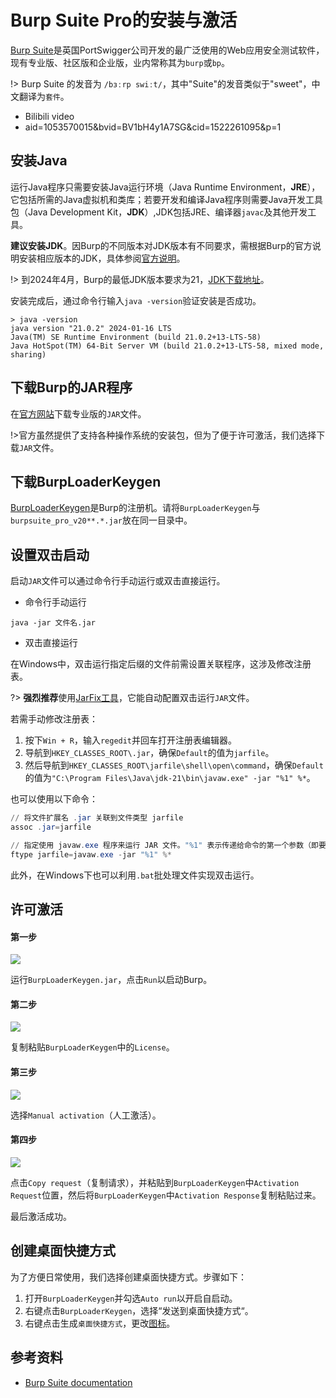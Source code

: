 # Burp Suite Pro的安装与激活

[Burp Suite](https://portswigger.net/burp)是英国PortSwigger公司开发的最广泛使用的Web应用安全测试软件，现有专业版、社区版和企业版，业内常称其为`burp`或`bp`。

!> Burp Suite 的发音为 `/bɜːrp swiːt/`，其中"Suite"的发音类似于"sweet"，中文翻译为`套件`。

- Bilibili video
- aid=1053570015&bvid=BV1bH4y1A7SG&cid=1522261095&p=1

## 安装Java

运行Java程序只需要安装Java运行环境（Java Runtime Environment，**JRE**），它包括所需的Java虚拟机和类库；若要开发和编译Java程序则需要Java开发工具包（Java Development Kit，**JDK**）,JDK包括JRE、编译器`javac`及其他开发工具。

**建议安装JDK**。因Burp的不同版本对JDK版本有不同要求，需根据Burp的官方说明安装相应版本的JDK，具体参阅[官方说明](https://portswigger.net/burp/documentation/desktop/troubleshooting/launch-from-command-line)。

!> 到2024年4月，Burp的最低JDK版本要求为21，[JDK下载地址](https://www.oracle.com/cn/java/technologies/downloads/archive/)。

安装完成后，通过命令行输入`java -version`验证安装是否成功。

```shell
> java -version
java version "21.0.2" 2024-01-16 LTS
Java(TM) SE Runtime Environment (build 21.0.2+13-LTS-58)
Java HotSpot(TM) 64-Bit Server VM (build 21.0.2+13-LTS-58, mixed mode, sharing)
```

## 下载Burp的JAR程序

在[官方网站](https://portswigger.net/burp/releases)下载专业版的`JAR`文件。

!>官方虽然提供了支持各种操作系统的安装包，但为了便于许可激活，我们选择下载`JAR`文件。

## 下载BurpLoaderKeygen

[BurpLoaderKeygen](https://github.com/h3110w0r1d-y/BurpLoaderKeygen)是Burp的注册机。请将`BurpLoaderKeygen`与`burpsuite_pro_v20**.*.jar`放在同一目录中。

## 设置双击启动

启动`JAR`文件可以通过命令行手动运行或双击直接运行。

- 命令行手动运行

```shell
java -jar 文件名.jar
```

- 双击直接运行

在Windows中，双击运行指定后缀的文件前需设置关联程序，这涉及修改注册表。

?> **强烈推荐**使用[JarFix工具](https://johann.loefflmann.net/en/software/jarfix/index.html)，它能自动配置双击运行`JAR`文件。

若需手动修改注册表：

1. 按下`Win + R`，输入`regedit`并回车打开注册表编辑器。
2. 导航到`HKEY_CLASSES_ROOT\.jar`，确保`Default`的值为`jarfile`。
3. 然后导航到`HKEY_CLASSES_ROOT\jarfile\shell\open\command`，确保`Default`的值为`"C:\Program Files\Java\jdk-21\bin\javaw.exe" -jar "%1" %*`。

也可以使用以下命令：

```powershell
// 将文件扩展名 .jar 关联到文件类型 jarfile
assoc .jar=jarfile

// 指定使用 javaw.exe 程序来运行 JAR 文件。"%1" 表示传递给命令的第一个参数（即要打开的 JAR 文件），%* 表示传递所有附加参数。
ftype jarfile=javaw.exe -jar "%1" %*
```

此外，在Windows下也可以利用`.bat`批处理文件实现双击运行。

## 许可激活

<!-- tabs:start -->

#### **第一步**

![](http://oss.dropsec.xyz/book/BurpLoaderKeygen.png)

运行`BurpLoaderKeygen.jar`，点击`Run`以启动Burp。

#### **第二步**

![](http://oss.dropsec.xyz/book/burp-activation-1.PNG)

复制粘贴`BurpLoaderKeygen`中的`License`。

#### **第三步**
![](http://oss.dropsec.xyz/book/burp-activation-2.PNG)

选择`Manual activation`（人工激活）。

#### **第四步**

![](http://oss.dropsec.xyz/book/burp-activation-3.PNG)

点击`Copy request`（复制请求），并粘贴到`BurpLoaderKeygen`中`Activation Request`位置，然后将`BurpLoaderKeygen`中`Activation Response`复制粘贴过来。

最后激活成功。

<!-- tabs:end -->

## 创建桌面快捷方式

为了方便日常使用，我们选择创建桌面快捷方式。步骤如下：

1. 打开`BurpLoaderKeygen`并勾选`Auto run`以开启自启动。
2. 右键点击`BurpLoaderKeygen`，选择“发送到桌面快捷方式“。
3. 右键点击生成`桌面快捷方式`，更改[图标](../../../assets/img/burp-suite-pro.ico)。

## 参考资料

- [Burp Suite documentation](https://portswigger.net/burp/documentation)